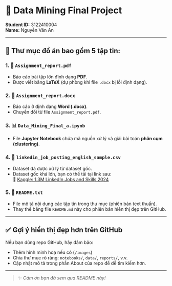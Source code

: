 # 📘 Data Mining Final Project

**Student ID:** 3122410004  
**Name:** Nguyễn Văn An

---

## 📁 Thư mục đồ án bao gồm 5 tập tin:

### 1. 📄 `Assignment_report.pdf`
- Báo cáo bài tập lớn định dạng **PDF**.
- Được viết bằng **LaTeX** (dự phòng khi file `.docx` bị lỗi định dạng).

### 2. 📝 `Assignment_report.docx`
- Báo cáo ở định dạng **Word (.docx)**.
- Chuyển đổi từ file `Assignment_report.pdf`.

### 3. 📊 `Data_Mining_Final_a.ipynb`
- File **Jupyter Notebook** chứa mã nguồn xử lý và giải bài toán **phân cụm (clustering)**.

### 4. 📂 `linkedin_job_posting_english_sample.csv`
- Dataset đã được xử lý từ dataset gốc.
- Dataset gốc khá lớn, bạn có thể tải tại link sau:  
  🔗 [Kaggle: 1.3M LinkedIn Jobs and Skills 2024](https://www.kaggle.com/datasets/asaniczka/1-3m-linkedin-jobs-and-skills-2024/data)

### 5. 📄 `README.txt`
- File mô tả nội dung các tập tin trong thư mục (phiên bản text thuần).
- Thay thế bằng file `README.md` này cho phiên bản hiển thị đẹp trên GitHub.

---

## ✅ Gợi ý hiển thị đẹp hơn trên GitHub

Nếu bạn dùng repo GitHub, hãy đảm bảo:
- Thêm hình minh hoạ nếu có (`/images`)
- Chia thư mục rõ ràng: `notebooks/`, `data/`, `reports/`, v.v.
- Cập nhật mô tả trong phần About của repo để dễ tìm kiếm hơn.

---

> ✨ *Cảm ơn bạn đã xem qua README này!*




